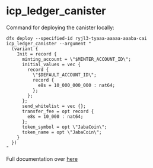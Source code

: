 # icp_ledger_canister

Command for deploying the canister locally: 
```
dfx deploy --specified-id ryjl3-tyaaa-aaaaa-aaaba-cai icp_ledger_canister --argument "
  (variant {
    Init = record {
      minting_account = \"$MINTER_ACCOUNT_ID\";
      initial_values = vec {
        record {
          \"$DEFAULT_ACCOUNT_ID\";
          record {
            e8s = 10_000_000_000 : nat64;
          };
        };
      };
      send_whitelist = vec {};
      transfer_fee = opt record {
        e8s = 10_000 : nat64;
      };
      token_symbol = opt \"JabaCoin\";
      token_name = opt \"JabaCoin\";
    }
  })
"
```

Full documentation over [here](https://internetcomputer.org/docs/current/tutorials/developer-journey/level-4/4.1-icp-ledger)